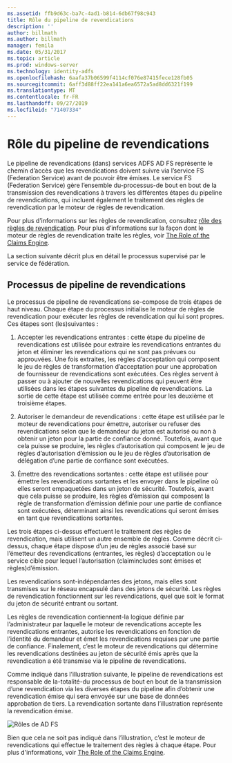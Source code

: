 ```yaml
---
ms.assetid: ffb9d63c-ba7c-4ad1-b814-6db67f98c943
title: Rôle du pipeline de revendications
description: ''
author: billmath
ms.author: billmath
manager: femila
ms.date: 05/31/2017
ms.topic: article
ms.prod: windows-server
ms.technology: identity-adfs
ms.openlocfilehash: 6aafa37b06599f4114cf076e87415fece128fb05
ms.sourcegitcommit: 6aff3d88ff22ea141a6ea6572a5ad8dd6321f199
ms.translationtype: MT
ms.contentlocale: fr-FR
ms.lasthandoff: 09/27/2019
ms.locfileid: "71407334"
---
```

# <a name="the-role-of-the-claims-pipeline"></a>Rôle du pipeline de revendications
Le pipeline de revendications \(dans\) services ADFS AD FS représente le chemin d’accès que les revendications doivent suivre via l’service FS (Federation Service) avant de pouvoir être émises. Le service FS (Federation Service) gère l’ensemble du\-processus\-de bout en bout de la transmission des revendications à travers les différentes étapes du pipeline de revendications, qui incluent également le traitement des règles de revendication par le moteur de règles de revendication.  
  
Pour plus d’informations sur les règles de revendication, consultez [rôle des règles de revendication](The-Role-of-Claim-Rules.md). Pour plus d’informations sur la façon dont le moteur de règles de revendication traite les règles, voir [The Role of the Claims Engine](The-Role-of-the-Claims-Engine.md).  
  
La section suivante décrit plus en détail le processus supervisé par le service de fédération.  
  
## <a name="claims-pipeline-process"></a>Processus de pipeline de revendications  
Le processus de pipeline de revendications se\-compose de trois étapes de haut niveau. Chaque étape du processus initialise le moteur de règles de revendication pour exécuter les règles de revendication qui lui sont propres. Ces étapes sont \(les\)suivantes :  
  
1.  Accepter les revendications entrantes : cette étape du pipeline de revendications est utilisée pour extraire les revendications entrantes du jeton et éliminer les revendications qui ne sont pas prévues ou approuvées. Une fois extraites, les règles d’acceptation qui composent le jeu de règles de transformation d’acceptation pour une approbation de fournisseur de revendications sont exécutées. Ces règles servent à passer ou à ajouter de nouvelles revendications qui peuvent être utilisées dans les étapes suivantes du pipeline de revendications. La sortie de cette étape est utilisée comme entrée pour les deuxième et troisième étapes.  
  
2.  Autoriser le demandeur de revendications : cette étape est utilisée par le moteur de revendications pour émettre, autoriser ou refuser des revendications selon que le demandeur du jeton est autorisé ou non à obtenir un jeton pour la partie de confiance donné. Toutefois, avant que cela puisse se produire, les règles d’autorisation qui composent le jeu de règles d’autorisation d’émission ou le jeu de règles d’autorisation de délégation d’une partie de confiance sont exécutées.  
  
3.  Émettre des revendications sortantes : cette étape est utilisée pour émettre les revendications sortantes et les envoyer dans le pipeline où elles seront empaquetées dans un jeton de sécurité. Toutefois, avant que cela puisse se produire, les règles d’émission qui composent la règle de transformation d’émission définie pour une partie de confiance sont exécutées, déterminant ainsi les revendications qui seront émises en tant que revendications sortantes.  
  
Les trois étapes ci-dessus effectuent le traitement des règles de revendication, mais utilisent un autre ensemble de règles. Comme décrit ci-dessus, chaque étape dispose d’un jeu de règles associé basé sur l’émetteur des revendications \(entrantes, les règles\) d’acceptation ou le service cible pour lequel l’autorisation \(claimincludes sont émises et règles\)d’émission.  
  
Les revendications sont\-indépendantes des jetons, mais elles sont transmises sur le réseau encapsulé dans des jetons de sécurité. Les règles de revendication fonctionnent sur les revendications, quel que soit le format du jeton de sécurité entrant ou sortant.  
  
Les règles de revendication contiennent\-la logique définie par l’administrateur par laquelle le moteur de revendications accepte les revendications entrantes, autorise les revendications en fonction de l’identité du demandeur et émet les revendications requises par une partie de confiance. Finalement, c’est le moteur de revendications qui détermine les revendications destinées au jeton de sécurité émis après que la revendication a été transmise via le pipeline de revendications.  
  
Comme indiqué dans l’illustration suivante, le pipeline de revendications est responsable de la\-totalité\-du processus de bout en bout de la transmission d’une revendication via les diverses étapes du pipeline afin d’obtenir une revendication émise qui sera envoyée sur une base de données approbation de tiers. La revendication sortante dans l’illustration représente la revendication émise.  
  
![Rôles de AD FS](media/adfs2_pipeline.gif)  
  
Bien que cela ne soit pas indiqué dans l’illustration, c’est le moteur de revendications qui effectue le traitement des règles à chaque étape. Pour plus d'informations, voir [The Role of the Claims Engine](The-Role-of-the-Claims-Engine.md).  
  

